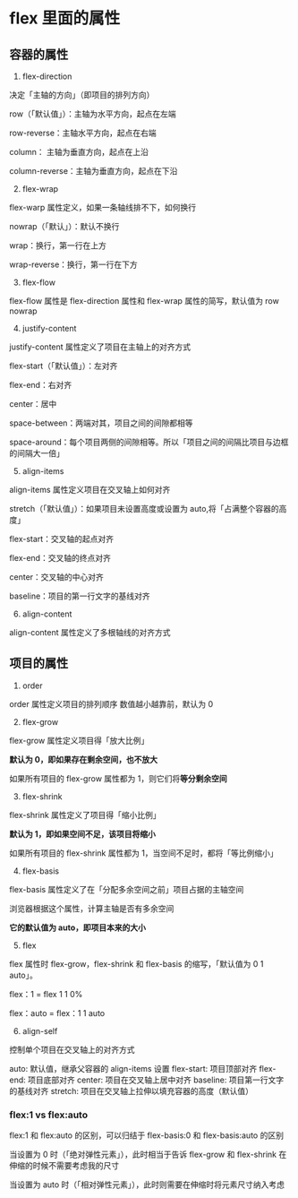 # flex 里面的属性

## 容器的属性

1. flex-direction

决定「主轴的方向」（即项目的排列方向）

row（「默认值」）：主轴为水平方向，起点在左端

row-reverse：主轴水平方向，起点在右端

column： 主轴为垂直方向，起点在上沿

column-reverse：主轴为垂直方向，起点在下沿

2. flex-wrap

flex-warp 属性定义，如果一条轴线排不下，如何换行

nowrap（「默认」）：默认不换行

wrap：换行，第一行在上方

wrap-reverse：换行，第一行在下方

3. flex-flow

flex-flow 属性是 flex-direction 属性和 flex-wrap 属性的简写，默认值为 row nowrap

4. justify-content

justify-content 属性定义了项目在主轴上的对齐方式

flex-start（「默认值」）：左对齐

flex-end：右对齐

center：居中

space-between：两端对其，项目之间的间隙都相等

space-around：每个项目两侧的间隙相等。所以「项目之间的间隔比项目与边框的间隔大一倍」

5. align-items

align-items 属性定义项目在交叉轴上如何对齐

stretch（「默认值」）：如果项目未设置高度或设置为 auto,将「占满整个容器的高度」

flex-start：交叉轴的起点对齐

flex-end：交叉轴的终点对齐

center：交叉轴的中心对齐

baseline：项目的第一行文字的基线对齐

6. align-content

align-content 属性定义了多根轴线的对齐方式

## 项目的属性

1. order

order 属性定义项目的排列顺序
数值越小越靠前，默认为 0

2. flex-grow

flex-grow 属性定义项目得「放大比例」

**默认为 0，即如果存在剩余空间，也不放大**

如果所有项目的 flex-grow 属性都为 1，则它们将**等分剩余空间**

3. flex-shrink

flex-shrink 属性定义了项目得「缩小比例」

**默认为 1，即如果空间不足，该项目将缩小**

如果所有项目的 flex-shrink 属性都为 1，当空间不足时，都将「等比例缩小」

4. flex-basis

flex-basis 属性定义了在「分配多余空间之前」项目占据的主轴空间

浏览器根据这个属性，计算主轴是否有多余空间

**它的默认值为 auto，即项目本来的大小**

5. flex

flex 属性时 flex-grow，flex-shrink 和 flex-basis 的缩写，「默认值为 0 1 auto」。

flex：1 = flex 1 1 0%

flex：auto = flex：1 1 auto

6. align-self

控制单个项目在交叉轴上的对齐方式

auto: 默认值，继承父容器的 align-items 设置
flex-start: 项目顶部对齐
flex-end: 项目底部对齐
center: 项目在交叉轴上居中对齐
baseline: 项目第一行文字的基线对齐
stretch: 项目在交叉轴上拉伸以填充容器的高度（默认值）

### flex:1 vs flex:auto

flex:1 和 flex:auto 的区别，可以归结于 flex-basis:0 和 flex-basis:auto 的区别

当设置为 0 时（「绝对弹性元素」），此时相当于告诉 flex-grow 和 flex-shrink 在伸缩的时候不需要考虑我的尺寸

当设置为 auto 时（「相对弹性元素」），此时则需要在伸缩时将元素尺寸纳入考虑
